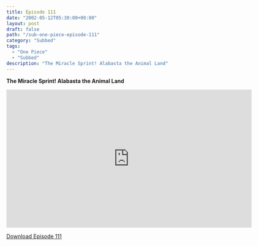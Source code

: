 ```yaml
---
title: Episode 111
date: "2002-05-12T05:30:00+00:00"
layout: post
draft: false
path: "/sub-one-piece-episode-111"
category: "Subbed"
tags:
  - "One Piece"
  - "Subbed"
description: "The Miracle Sprint! Alabasta the Animal Land"
---
```


**The Miracle Sprint! Alabasta the Animal Land**

<iframe width="640" height="360" src="https://www.rapidvideo.com/e/FXOR3T9I02" frameborder="0" marginwidth=0 marginheight=0 scrolling=no allowfullscreen></iframe>

<a href="http://ouo.io/qs/eCodkFEQ?s=https://rapidvid.to/d/https://www.rapidvideo.com/e/FXOR3T9I02">Download Episode 111</a>
